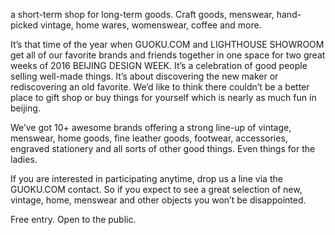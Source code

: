 a short-term shop for long-term goods.
Craft goods, menswear, hand-picked vintage, home wares, womenswear, coffee and more.

It’s that time of the year when GUOKU.COM and LIGHTHOUSE SHOWROOM get all of our favorite brands and friends together in one space for two great weeks of 2016 BEIJING DESIGN WEEK.
It’s a celebration of good people selling well-made things.
It’s about discovering the new maker or rediscovering an old favorite.
We’d like to think there couldn’t be a better place to gift shop or buy things for yourself which is nearly as much fun in beijing.

We’ve got 10+ awesome brands offering a strong line-up of vintage, menswear, home goods, fine leather goods, footwear, accessories, engraved stationery and all sorts of other good things.
Even things for the ladies.

If you are interested in participating anytime, drop us a line via the GUOKU.COM contact.
So if you expect to see a great selection of new, vintage, home, menswear and other objects you won’t be disappointed.

Free entry. Open to the public.